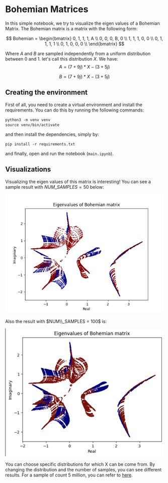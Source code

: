 # Bohemian Matrices
In this simple notebook, we try to visualize the eigen values of a Bohemian Matrix. The Bohemian matrix is a matrix with the following form:

$$ Bohemian = 
\begin{bmatrix}
    0, 1, 1, 1, A \\
    0, 0, 0, B, 0 \\
    1, 1, 1, 0, 0 \\
    0, 1, 1, 1, 1 \\
    0, 1, 0, 0, 0 \\
\end{bmatrix}
$$

Where $A$ and $B$ are sampled independently from a uniform distribution between $0$ and $1$. let's call this distribution $X$. We have:
$$A = (7 + 9j) * X - (3 + 5j)$$

$$B = (7 + 9j) * X - (3 + 5j)$$

## Creating the environment
First of all, you need to create a virtual environment and install the requirements. You can do this by running the following commands:

```
python3 -m venv venv
source venv/bin/activate
```
and then install the dependencies, simply by:
```
pip install -r requirements.txt
```
and finally, open and run the notebook (`main.ipynb`).

## Visualizations
Visualizing the eigen values of this matrix is interesting! You can see a sample result with $NUM\_SAMPLES = 50$ below:

![Example 1](plots/Example_1.png)

Also the result with $NUM\\_SAMPLES = 100$ is:

![Example 2](plots/Example_2.png)

You can choose specific distributions for which X can be come from. By changing the distribution and the number of samples, you can see different results. For a sample of count 5 million, you can refer to [here](http://www.bohemianmatrices.com/gallery/Eigenfish_4/).
